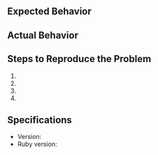 ## Expected Behavior


## Actual Behavior


## Steps to Reproduce the Problem

  1.
  2.
  3.
  4.


## Specifications

  - Version:
  - Ruby version:
